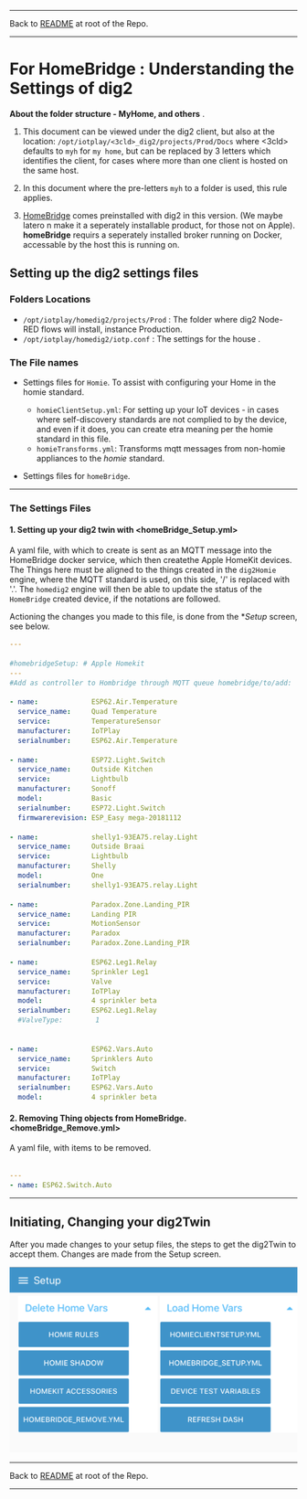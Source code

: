 * * *
Back to [README](../README.md) at root of the Repo. 
* * *
 
# For HomeBridge : Understanding the Settings of dig2  


**About the folder structure - MyHome, and others** .   

1. This document can be viewed under the dig2 client, but also at the location: `/opt/iotplay/<3cld>_dig2/projects/Prod/Docs` where <3cld> defaults to `myh` for `my home`, but can be replaced by 3 letters which identifies the client, for cases where more than one client is hosted on the same host.    

1. In this document where the pre-letters `myh` to a folder is used, this rule applies.

1. [HomeBridge](https://homebridge.io) comes preinstalled with dig2 in this version. (We maybe latero n make it a seperately installable product, for those not on Apple). **homeBridge** requirs a seperately installed broker running on Docker, accessable by the host this is running on.

## Setting up the dig2 settings files


### Folders Locations
- `/opt/iotplay/homedig2/projects/Prod` : The folder where dig2 Node-RED flows will install, instance Production.
- `/opt/iotplay/homedig2/iotp.conf`     : The settings for the house <myh>. 

### The File names  

- Settings files for `Homie`. To assist with configuring your Home in the homie standard.
    - `homieClientSetup.yml`: For setting up your IoT devices - in cases where self-discovery standards are not complied to by the device, and even if it does, you can create etra meaning per the homie standard in this file.
    - `homieTransforms.yml`: Transforms mqtt messages from non-homie appliances to the *homie* standard.

- Settings files for `homeBridge`. 

* * * 

### The Settings Files 

#### 1. Setting up your dig2 twin with <homeBridge_Setup.yml>

A yaml file, with which to create is sent as an MQTT message into the HomeBridge docker service, which then createthe Apple HomeKit devices. The Things here must be aligned to the things created in the `dig2Homie` engine, where the MQTT standard is used, on this side, '/' is replaced with '.'. The `homedig2` engine will then be able to update the status of the `HomeBridge` created device, if the notations are followed.

Actioning the changes you made to this file, is done from the **Setup* screen, see below. 

``` yaml
---

#homebridgeSetup: # Apple Homekit
---
#Add as controller to Hombridge through MQTT queue homebridge/to/add: 

- name:             ESP62.Air.Temperature
  service_name:     Quad Temperature
  service:          TemperatureSensor
  manufacturer:     IoTPlay
  serialnumber:     ESP62.Air.Temperature

- name:             ESP72.Light.Switch
  service_name:     Outside Kitchen
  service:          Lightbulb
  manufacturer:     Sonoff
  model:            Basic
  serialnumber:     ESP72.Light.Switch
  firmwarerevision: ESP_Easy mega-20181112

- name:             shelly1-93EA75.relay.Light
  service_name:     Outside Braai
  service:          Lightbulb
  manufacturer:     Shelly
  model:            One
  serialnumber:     shelly1-93EA75.relay.Light 

- name:             Paradox.Zone.Landing_PIR
  service_name:     Landing PIR
  service:          MotionSensor
  manufacturer:     Paradox
  serialnumber:     Paradox.Zone.Landing_PIR   

- name:             ESP62.Leg1.Relay
  service_name:     Sprinkler Leg1
  service:          Valve
  manufacturer:     IoTPlay
  model:            4 sprinkler beta
  serialnumber:     ESP62.Leg1.Relay
  #ValveType:        1


- name:             ESP62.Vars.Auto
  service_name:     Sprinklers Auto
  service:          Switch
  manufacturer:     IoTPlay
  serialnumber:     ESP62.Vars.Auto
  model:            4 sprinkler beta

```


#### 2. Removing Thing objects from HomeBridge.  <homeBridge_Remove.yml> 

A yaml file, with items to be removed.

``` yaml

---
- name: ESP62.Switch.Auto

```

* * * 

## Initiating, Changing your dig2Twin

After you made changes to your setup files, the steps to get the dig2Twin to accept them. Changes are made from the Setup screen.   


![Setup Screen](images/dig2_setup.png)   


* * *
Back to [README](../README.md) at root of the Repo. 
* * *
 